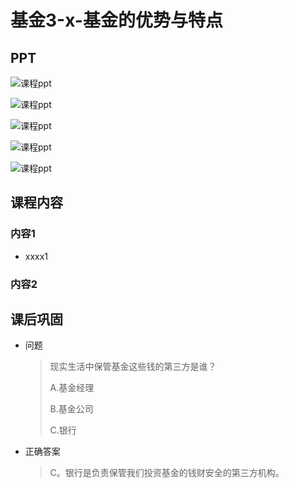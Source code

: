 # 基金3-x-基金的优势与特点

## PPT

![课程ppt](assets/3-x-1.jpeg)

![课程ppt](assets/3-x-2.jpeg)

![课程ppt](assets/3-x-3.jpeg)

![课程ppt](assets/3-x-4.jpeg)

![课程ppt](assets/3-x-5.jpeg)

## 课程内容

### 内容1

- xxxx1

  > 

### 内容2

## 课后巩固

- 问题

  > 现实生活中保管基金这些钱的第三方是谁？
  >
  > A.基金经理
  >
  > B.基金公司
  >
  > C.银行

- 正确答案

  > C。银行是负责保管我们投资基金的钱财安全的第三方机构。